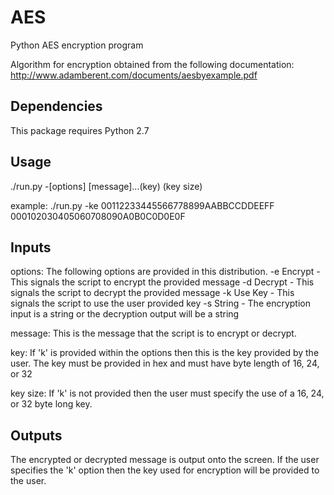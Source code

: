 # AES
Python AES encryption program

Algorithm for encryption obtained from the following documentation: http://www.adamberent.com/documents/aesbyexample.pdf

## Dependencies
This package requires Python 2.7

## Usage

./run.py -[options] [message]...(key) (key size)

example:  ./run.py -ke 00112233445566778899AABBCCDDEEFF 000102030405060708090A0B0C0D0E0F
## Inputs
options: The following options are provided in this distribution.
-e      Encrypt - This signals the script to encrypt the provided message
-d      Decrypt - This signals the script to decrypt the provided message
-k      Use Key - This signals the script to use the user provided key
-s      String - The encryption input is a string or the decryption output will
                 be a string

message: This is the message that the script is to encrypt or decrypt.

key: If 'k' is provided within the options then this is the key provided by the
     user.  The key must be provided in hex and must have byte length of 16, 24,
     or 32

key size: If 'k' is not provided then the user must specify the use of a 16, 24,
          or 32 byte long key.

## Outputs
The encrypted or decrypted message is output onto the screen.  If the user specifies the 'k' option then the key used for encryption will be provided to the user.

